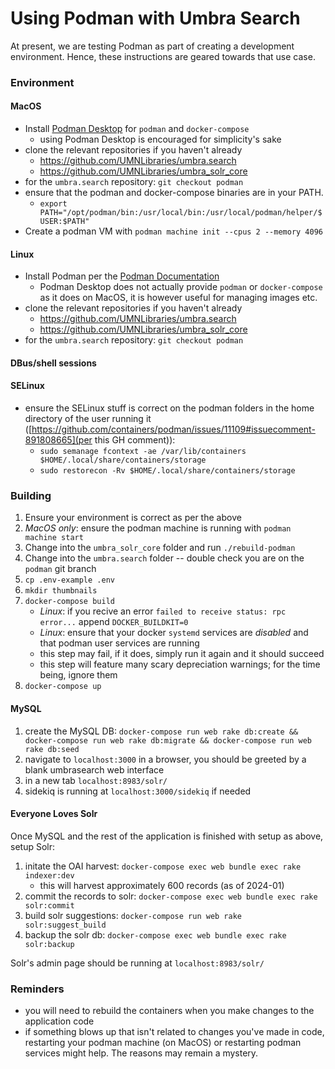 # Using Podman with Umbra Search

At present, we are testing Podman as part of creating a development environment. Hence, these instructions are geared towards that use case.

### Environment

#### MacOS

- Install [Podman Desktop](https://podman-desktop.io/downloads) for `podman` and `docker-compose`
    - using Podman Desktop is encouraged for simplicity's sake
- clone the relevant repositories if you haven't already
    - https://github.com/UMNLibraries/umbra.search
    - https://github.com/UMNLibraries/umbra_solr_core
- for the `umbra.search` repository: `git checkout podman` 
- ensure that the podman and docker-compose binaries are in your PATH.
    -  `export PATH="/opt/podman/bin:/usr/local/bin:/usr/local/podman/helper/$USER:$PATH"`
- Create a podman VM with `podman machine init --cpus 2 --memory 4096`

#### Linux

- Install Podman per the [Podman Documentation](https://podman.io/docs/installation)
    - Podman Desktop does not actually provide `podman` or `docker-compose` as it does on MacOS, it is however useful for managing images etc.
- clone the relevant repositories if you haven't already
    - https://github.com/UMNLibraries/umbra.search
    - https://github.com/UMNLibraries/umbra_solr_core
- for the `umbra.search` repository: `git checkout podman` 

#### DBus/shell sessions

#### SELinux

- ensure the SELinux stuff is correct on the podman folders in the home directory of the user running it ([https://github.com/containers/podman/issues/11109#issuecomment-891808665](per this GH comment)):
    - `sudo semanage fcontext -ae /var/lib/containers $HOME/.local/share/containers/storage`
    - `sudo restorecon -Rv $HOME/.local/share/containers/storage`

### Building

1. Ensure your environment is correct as per the above
2. _MacOS only_: ensure the podman machine is running with `podman machine start`
3. Change into the `umbra_solr_core` folder and run `./rebuild-podman`
4. Change into the `umbra.search` folder -- double check you are on the `podman` git branch
5. `cp .env-example .env`
6. `mkdir thumbnails`
7. `docker-compose build`
    - _Linux_: if you recive an error `failed to receive status: rpc error...` append `DOCKER_BUILDKIT=0` 
    - _Linux_: ensure that your docker `systemd` services are _disabled_ and that podman user services are running
    - this step may fail, if it does, simply run it again and it should succeed
    - this step will feature many scary depreciation warnings; for the time being, ignore them
8. `docker-compose up`

#### MySQL

1. create the MySQL DB: `docker-compose run web rake db:create && docker-compose run web rake db:migrate && docker-compose run web rake db:seed`
2. navigate to `localhost:3000` in a browser, you should be greeted by a blank umbrasearch web interface
3. in a new tab `localhost:8983/solr/`
4. sidekiq is running at `localhost:3000/sidekiq` if needed

#### Everyone Loves Solr

Once MySQL and the rest of the application is finished with setup as above, setup Solr:

1. initate the OAI harvest: `docker-compose exec web bundle exec rake indexer:dev`
    - this will harvest approximately 600 records (as of 2024-01)
2. commit the records to solr: `docker-compose exec web bundle exec rake solr:commit`
3. build solr suggestions: `docker-compose run web rake solr:suggest_build`
4. backup the solr db: `docker-compose exec web bundle exec rake solr:backup`

Solr's admin page should be running at `localhost:8983/solr/`
 
### Reminders

- you will need to rebuild the containers when you make changes to the application code
- if something blows up that isn't related to changes you've made in code, restarting your podman machine (on MacOS) or restarting podman services might help. The reasons may remain a mystery.
